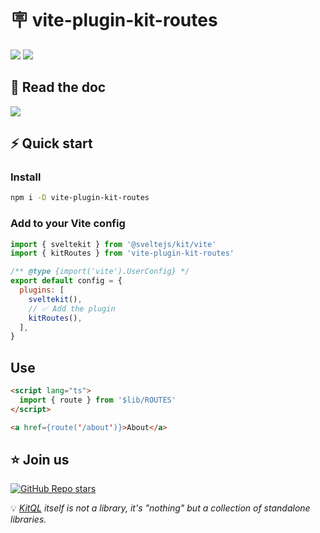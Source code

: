 # 🪧 vite-plugin-kit-routes

[![](https://img.shields.io/npm/v/vite-plugin-kit-routes?color=&logo=npm)](https://www.npmjs.com/package/vite-plugin-kit-routes)
[![](https://img.shields.io/npm/dm/vite-plugin-kit-routes?&logo=npm)](https://www.npmjs.com/package/vite-plugin-kit-routes)

## 📖 Read the doc

[![](https://img.shields.io/badge/Documentation%20of-vite%20plugin%20kit%20routes-FF3E00.svg?style=flat&logo=stackblitz&logoColor=FF3E00)](https://kitql.dev/docs/tools/06_vite-plugin-kit-routes)

## ⚡️ Quick start

### Install

```bash
npm i -D vite-plugin-kit-routes
```

### Add to your Vite config

```js
import { sveltekit } from '@sveltejs/kit/vite'
import { kitRoutes } from 'vite-plugin-kit-routes'

/** @type {import('vite').UserConfig} */
export default config = {
  plugins: [
    sveltekit(),
    // ✅ Add the plugin
    kitRoutes(),
  ],
}
```

## Use

```html
<script lang="ts">
  import { route } from '$lib/ROUTES'
</script>

<a href={route('/about')}>About</a>
```

## ⭐️ Join us

[![GitHub Repo stars](https://img.shields.io/github/stars/jycouet/kitql?logo=github&label=KitQL&color=#4ACC31)](https://github.com/jycouet/kitql)

💡 _[KitQL](https://www.kitql.dev/docs) itself is not a library, it's "nothing" but a collection of
standalone libraries._
